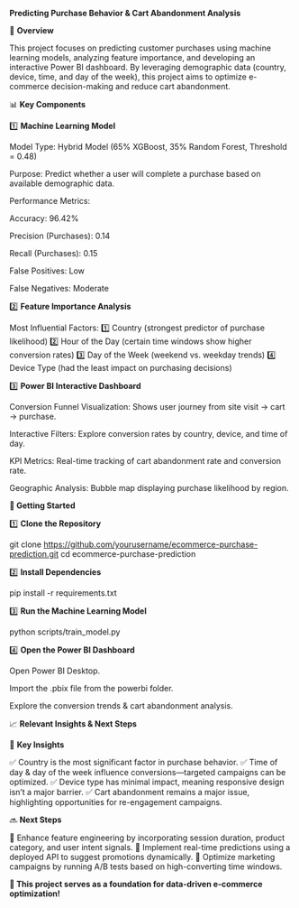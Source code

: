 **Predicting Purchase Behavior & Cart Abandonment Analysis**

📌 **Overview**

This project focuses on predicting customer purchases using machine learning models, analyzing feature importance, and developing an interactive Power BI dashboard. By leveraging demographic data (country, device, time, and day of the week), this project aims to optimize e-commerce decision-making and reduce cart abandonment.

📊 **Key Components**

1️⃣ **Machine Learning Model**

Model Type: Hybrid Model (65% XGBoost, 35% Random Forest, Threshold = 0.48)

Purpose: Predict whether a user will complete a purchase based on available demographic data.

Performance Metrics:

Accuracy: 96.42%

Precision (Purchases): 0.14

Recall (Purchases): 0.15

False Positives: Low

False Negatives: Moderate

2️⃣ **Feature Importance Analysis**

Most Influential Factors:
1️⃣ Country (strongest predictor of purchase likelihood)
2️⃣ Hour of the Day (certain time windows show higher conversion rates)
3️⃣ Day of the Week (weekend vs. weekday trends)
4️⃣ Device Type (had the least impact on purchasing decisions)

3️⃣ **Power BI Interactive Dashboard**

Conversion Funnel Visualization: Shows user journey from site visit → cart → purchase.

Interactive Filters: Explore conversion rates by country, device, and time of day.

KPI Metrics: Real-time tracking of cart abandonment rate and conversion rate.

Geographic Analysis: Bubble map displaying purchase likelihood by region.

**🚀 Getting Started**

1️⃣ **Clone the Repository**

git clone https://github.com/yourusername/ecommerce-purchase-prediction.git
cd ecommerce-purchase-prediction

2️⃣ **Install Dependencies**

pip install -r requirements.txt

3️⃣ **Run the Machine Learning Model**

python scripts/train_model.py

4️⃣ **Open the Power BI Dashboard**

Open Power BI Desktop.

Import the .pbix file from the powerbi folder.

Explore the conversion trends & cart abandonment analysis.

📈 **Relevant Insights & Next Steps**

🔹 **Key Insights**

✅ Country is the most significant factor in purchase behavior.
✅ Time of day & day of the week influence conversions—targeted campaigns can be optimized.
✅ Device type has minimal impact, meaning responsive design isn’t a major barrier.
✅ Cart abandonment remains a major issue, highlighting opportunities for re-engagement campaigns.

🔜 **Next Steps**

📌 Enhance feature engineering by incorporating session duration, product category, and user intent signals.
📌 Implement real-time predictions using a deployed API to suggest promotions dynamically.
📌 Optimize marketing campaigns by running A/B tests based on high-converting time windows.

**🚀 This project serves as a foundation for data-driven e-commerce optimization!**
